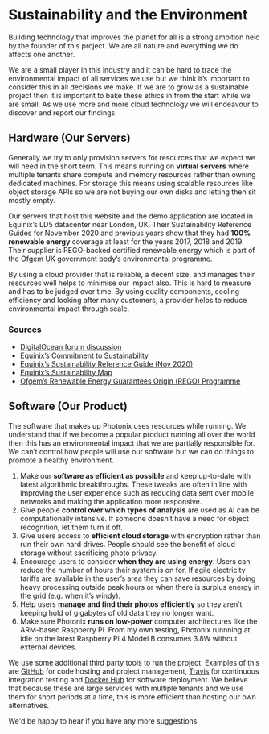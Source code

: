 # Sustainability and the Environment

Building technology that improves the planet for all is a strong ambition held by the founder of this project. We are all nature and everything we do affects one another.

We are a small player in this industry and it can be hard to trace the environmental impact of all services we use but we think it’s important to consider this in all decisions we make. If we are to grow as a sustainable project then it is important to bake these ethics in from the start while we are small. As we use more and more cloud technology we will endeavour to discover and report our findings.

## Hardware (Our Servers)

Generally we try to only provision servers for resources that we expect we will need in the short term. This means running on **virtual servers** where multiple tenants share compute and memory resources rather than owning dedicated machines. For storage this means using scalable resources like object storage APIs so we are not buying our own disks and letting then sit mostly empty.

Our servers that host this website and the demo application are located in Equinix’s LD5 datacenter near London, UK. Their Sustainability Reference Guides for November 2020 and previous years show that they had **100% renewable energy** coverage at least for the years 2017, 2018 and 2019. Their supplier is REGO-backed certified renewable energy which is part of the Ofgem UK government body’s environmental programme.

By using a cloud provider that is reliable, a decent size, and manages their resources well helps to minimise our impact also. This is hard to measure and has to be judged over time. By using quality components, cooling efficiency and looking after many customers, a provider helps to reduce environmental impact through scale.

### Sources

- [DigitalOcean forum discussion](https://www.digitalocean.com/community/questions/what-kind-of-electricity-do-you-run-on?answer=58615)
- [Equinix’s Commitment to Sustainability](https://www.equinix.com/data-centers/design/green-data-centers/)
- [Equinix’s Sustainability Reference Guide (Nov 2020)](https://sustainability.equinix.com/wp-content/uploads/2020/11/GU_IBX-Sustainability-Quick-Reference_US-EN-4.pdf)
- [Equinix’s Sustainability Map](https://sustainability.equinix.com/map-of-initiatives/)
- [Ofgem’s Renewable Energy Guarantees Origin (REGO) Programme](https://www.ofgem.gov.uk/environmental-programmes/rego)


## Software (Our Product)

The software that makes up Photonix uses resources while running. We understand that if we become a popular product running all over the world then this has an environmental impact that we are partially responsible for. We can’t control how people will use our software but we can do things to promote a healthy environment.

1. Make our **software as efficient as possible** and keep up-to-date with latest algorithmic breakthroughs. These tweaks are often in line with improving the user experience such as reducing data sent over mobile networks and making the application more responsive.
2. Give people **control over which types of analysis** are used as AI can be computationally intensive. If someone doesn’t have a need for object recognition, let them turn it off.
3. Give users access to **efficient cloud storage** with encryption rather than run their own hard drives. People should see the benefit of cloud storage without sacrificing photo privacy.
4. Encourage users to consider **when they are using energy**. Users can reduce the number of hours their system is on for. If agile electricity tariffs are available in the user’s area they can save resources by doing heavy processing outside peak hours or when there is surplus energy in the grid (e.g. when it’s windy).
5. Help users **manage and find their photos efficiently** so they aren’t keeping hold of gigabytes of old data they no longer want.
6. Make sure Photonix **runs on low-power** computer architectures like the ARM-based Raspberry Pi. From my own testing, Photonix runnning at idle on the latest Raspberry Pi 4 Model B consumes 3.8W without external devices.

We use some additional third party tools to run the project. Examples of this are [GitHub](https://github.com/) for code hosting and project management, [Travis](https://travis-ci.org/) for continuous integration testing and [Docker Hub](https://hub.docker.com/) for software deployment. We believe that because these are large services with multiple tenants and we use them for short periods at a time, this is more efficient than hosting our own alternatives.

We'd be happy to hear if you have any more suggestions.
